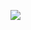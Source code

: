 [![](https://balena.io/deploy.png)](https://dashboard.balena-cloud.com/deploy?repoUrl=https://github.com/balenalabs-incubator/balenaLocating)
